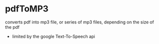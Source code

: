 # pdfToMP3

converts pdf into mp3 file, or series of mp3 files, depending on the size of the pdf 
  - limited by the google Text-To-Speech api
